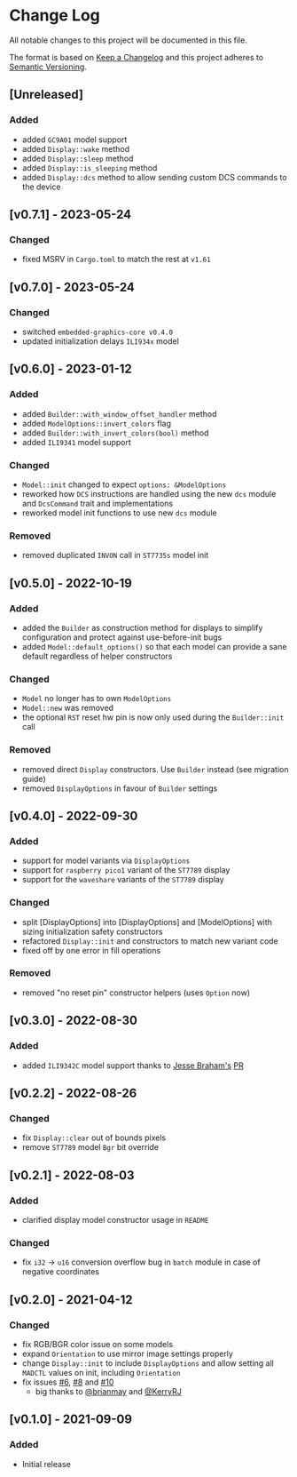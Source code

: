 # Change Log

All notable changes to this project will be documented in this file.

The format is based on [Keep a Changelog](http://keepachangelog.com/)
and this project adheres to [Semantic Versioning](http://semver.org/).

## [Unreleased]

### Added

- added `GC9A01` model support
- added `Display::wake` method
- added `Display::sleep` method
- added `Display::is_sleeping` method
- added `Display::dcs` method to allow sending custom DCS commands to the device

## [v0.7.1] - 2023-05-24

### Changed

 - fixed MSRV in `Cargo.toml` to match the rest at `v1.61`

## [v0.7.0] - 2023-05-24

### Changed

- switched `embedded-graphics-core v0.4.0`
- updated initialization delays `ILI934x` model

## [v0.6.0] - 2023-01-12

### Added

- added `Builder::with_window_offset_handler` method
- added `ModelOptions::invert_colors` flag
- added `Builder::with_invert_colors(bool)` method
- added `ILI9341` model support

### Changed

- `Model::init` changed to expect `options: &ModelOptions`
- reworked how `DCS` instructions are handled using the new `dcs` module and `DcsCommand` trait and implementations
- reworked model init functions to use new `dcs` module

### Removed

- removed duplicated `INVON` call in `ST7735s` model init

## [v0.5.0] - 2022-10-19

### Added

- added the `Builder` as construction method for displays to simplify configuration
and protect against use-before-init bugs
- added `Model::default_options()` so that each model can provide a sane default regardless of helper constructors

### Changed

- `Model` no longer has to own `ModelOptions`
- `Model::new` was removed
- the optional `RST` reset hw pin is now only used during the `Builder::init` call

### Removed

- removed direct `Display` constructors. Use `Builder` instead (see migration guide)
- removed `DisplayOptions` in favour of `Builder` settings

## [v0.4.0] - 2022-09-30

### Added

- support for model variants via `DisplayOptions`
- support for `raspberry pico1` variant of the `ST7789` display
- support for the `waveshare` variants of the `ST7789` display

### Changed

- split [DisplayOptions] into [DisplayOptions] and [ModelOptions] with sizing initialization safety constructors
- refactored `Display::init` and constructors to match new variant code
- fixed off by one error in fill operations

### Removed

- removed "no reset pin" constructor helpers (uses `Option` now)

## [v0.3.0] - 2022-08-30

### Added

- added `ILI9342C` model support thanks to [Jesse Braham's](https://github.com/jessebraham) [PR](https://github.com/almindor/mipidsi/pull/25)

## [v0.2.2] - 2022-08-26

### Changed

- fix `Display::clear` out of bounds pixels
- remove `ST7789` model `Bgr` bit override

## [v0.2.1] - 2022-08-03

### Added

- clarified display model constructor usage in `README`

### Changed

- fix `i32` -> `u16` conversion overflow bug in `batch` module in case of negative coordinates

## [v0.2.0] - 2021-04-12

### Changed
- fix RGB/BGR color issue on some models
- expand `Orientation` to use mirror image settings properly
- change `Display::init` to include `DisplayOptions` and allow setting all `MADCTL` values on init, including `Orientation`
- fix issues [#6](https://github.com/almindor/mipidsi/issues/6), [#8](https://github.com/almindor/mipidsi/issues/8) and [#10](https://github.com/almindor/mipidsi/issues/10)
    - big thanks to [@brianmay](https://github.com/brianmay) and [@KerryRJ](https://github.com/KerryRJ)

## [v0.1.0] - 2021-09-09

### Added
- Initial release
